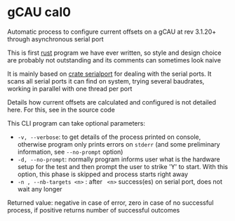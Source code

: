 # gCAU cal0

Automatic process to configure current offsets on a gCAU at rev 3.1.20+ through asynchronous serial port

This is first [rust](https://www.rust-lang.org/) program we have ever written, so style and design choice are probably not outstanding and its comments can sometimes look naive

It is mainly based on [crate serialport](https://lib.rs/crates/serial) for dealing with the serial ports. It scans all serial ports it can find on system, trying several baudrates, working in parallel with one thread per port

Details how current offsets are calculated and configured is not detailed here. For this, see in the source code

This CLI program can take optional parameters:

- `-v, --verbose`: to get details of the process printed on console, otherwise program only prints errors on `stderr` (and some preliminary information, see `--no-prompt` option)
- `-d, --no-prompt`: normally program informs user what is the hardware setup for the test and then prompt the user to strike 'Y' to start. With this option, this phase is skipped and process starts right away
- `-n , --nb-targets <n>` : after ` <n>`  success(es) on serial port, does not wait any longer

Returned value: negative in case of error, zero in case of no successful process, if positive returns number of successful outcomes



